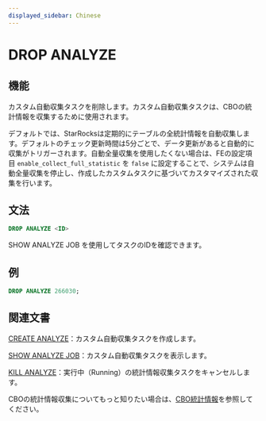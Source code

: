 ```yaml
---
displayed_sidebar: Chinese
---
```


# DROP ANALYZE

## 機能

カスタム自動収集タスクを削除します。カスタム自動収集タスクは、CBOの統計情報を収集するために使用されます。

デフォルトでは、StarRocksは定期的にテーブルの全統計情報を自動収集します。デフォルトのチェック更新時間は5分ごとで、データ更新があると自動的に収集がトリガーされます。自動全量収集を使用したくない場合は、FEの設定項目 `enable_collect_full_statistic` を `false` に設定することで、システムは自動全量収集を停止し、作成したカスタムタスクに基づいてカスタマイズされた収集を行います。

## 文法

```SQL
DROP ANALYZE <ID>
```

SHOW ANALYZE JOB を使用してタスクのIDを確認できます。

## 例

```SQL
DROP ANALYZE 266030;
```

## 関連文書

[CREATE ANALYZE](../data-definition/CREATE_ANALYZE.md)：カスタム自動収集タスクを作成します。

[SHOW ANALYZE JOB](../data-definition/SHOW_ANALYZE_JOB.md)：カスタム自動収集タスクを表示します。

[KILL ANALYZE](../data-definition/KILL_ANALYZE.md)：実行中（Running）の統計情報収集タスクをキャンセルします。

CBOの統計情報収集についてもっと知りたい場合は、[CBO統計情報](../../../using_starrocks/Cost_based_optimizer.md)を参照してください。
